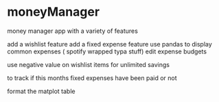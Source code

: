 # moneyManager
money manager app with a variety of features

add a wishlist feature
add a fixed expense feature
use pandas to display common expenses ( spotify wrapped typa stuff)
edit expense budgets

use negative value on wishlist items for unlimited savings

to track if this months fixed expenses have been paid or not

format the matplot table